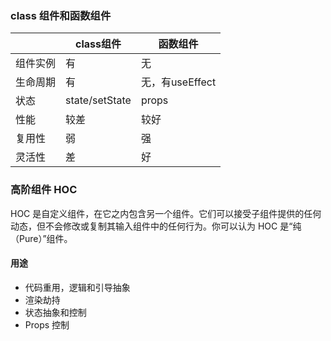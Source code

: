 ### class 组件和函数组件

|          | class组件      | 函数组件        |
| -------- | -------------- | --------------- |
| 组件实例 | 有             | 无              |
| 生命周期 | 有             | 无，有useEffect |
| 状态     | state/setState | props           |
| 性能     | 较差           | 较好            |
| 复用性   | 弱             | 强              |
| 灵活性   | 差             | 好              |



### 高阶组件 HOC

HOC 是自定义组件，在它之内包含另一个组件。它们可以接受子组件提供的任何动态，但不会修改或复制其输入组件中的任何行为。你可以认为 HOC 是“纯（Pure）”组件。



#### 用途

- 代码重用，逻辑和引导抽象
- 渲染劫持
- 状态抽象和控制
- Props 控制